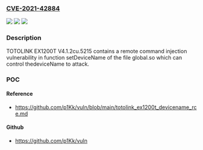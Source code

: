### [CVE-2021-42884](https://cve.mitre.org/cgi-bin/cvename.cgi?name=CVE-2021-42884)
![](https://img.shields.io/static/v1?label=Product&message=n%2Fa&color=blue)
![](https://img.shields.io/static/v1?label=Version&message=n%2Fa&color=blue)
![](https://img.shields.io/static/v1?label=Vulnerability&message=n%2Fa&color=brighgreen)

### Description

TOTOLINK EX1200T V4.1.2cu.5215 contains a remote command injection vulnerability in function setDeviceName of the file global.so which can control thedeviceName to attack.

### POC

#### Reference
- https://github.com/p1Kk/vuln/blob/main/totolink_ex1200t_devicename_rce.md

#### Github
- https://github.com/p1Kk/vuln

